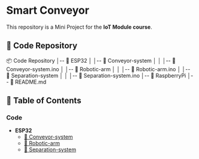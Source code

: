 # Smart Conveyor

This repository is a Mini Project for the **IoT Module course**.

## 📌 Code Repository

📦 Code Repository
│-- 📂 ESP32
│   │-- 📂 Conveyor-system
│   │   │-- 📜 Conveyor-system.ino
│   │-- 📂 Robotic-arm
│   │   │-- 📜 Robotic-arm.ino
│   │-- 📂 Separation-system
│   │   │-- 📜 Separation-system.ino
│-- 📂 RaspberryPi
│-- 📜 README.md


## 📖 Table of Contents

### Code
- **ESP32**
  - [📂 Conveyor-system](ESP32/Conveyor-system)
  - [📂 Robotic-arm](ESP32/Robotic-arm)
  - [📂 Separation-system](ESP32/Separation-system)
